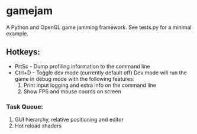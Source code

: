 # gamejam
A Python and OpenGL game jamming framework. See tests.py for a minimal example.

## Hotkeys:
* PrtSc - Dump profiling information to the command line
* Ctrl+D - Toggle dev mode (currently default off)
Dev mode will run the game in debug mode with the following features:
    1. Print input logging and extra info on the command line
    2. Show FPS and mouse coords on screen

### Task Queue:
1. GUI hierarchy, relative positioning and editor
2. Hot reload shaders